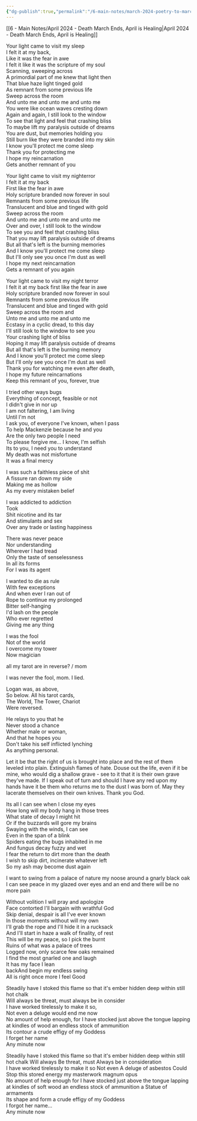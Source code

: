 ```yaml
---
{"dg-publish":true,"permalink":"/6-main-notes/march-2024-poetry-to-march-your-death-to/","tags":["Poetry"]}
---
```


[[6 - Main Notes/April 2024 - Death March Ends, April is Healing\|April 2024 - Death March Ends, April is Healing]]

Your light came to visit my sleep   
I felt it at my back,   
Like it was the fear in awe  
I felt it like it was the scripture of my soul  
Scanning, sweeping across  
A primordial part of me knew that light then  
That blue haze light tinged gold  
As remnant from some previous life  
Sweep across the room  
And unto me and unto me and unto me  
You were like ocean waves cresting down  
Again and again, I still look to the window  
To see that light and feel that crashing bliss  
To maybe lift my paralysis outside of dreams  
You are dust, but memories holding you  
Still burn like they were branded into my skin  
I know you'll protect me come sleep  
Thank you for protecting me  
I hope my reincarnation   
Gets another remnant of you 

Your light came to visit my nighterror  
I felt it at my back  
First like the fear in awe  
Holy scripture branded now forever in soul  
Remnants from some previous life  
Translucent and blue and tinged with gold  
Sweep across the room  
And unto me and unto me and unto me  
Over and over, I still look to the window  
To see you and feel that crashing bliss  
That you may lift paralysis outside of dreams  
But all that's left is the burning memories  
And I know you'll protect me come sleep  
But I'll only see you once I'm dust as well  
I hope my next reincarnation  
Gets a remnant of you again

Your light came to visit my night terror  
I felt it at my back first like the fear in awe  
Holy scripture branded now forever in soul  
Remnants from some previous life  
Translucent and blue and tinged with gold  
Sweep across the room and   
Unto me and unto me and unto me  
Ecstasy in a cyclic dread, to this day   
I'll still look to the window to see you  
Your crashing light of bliss  
Hoping it may lift paralysis outside of dreams  
But all that's left is the burning memory  
And I know you'll protect me come sleep  
But I'll only see you once l'm dust as well  
Thank you for watching me even after death,   
I hope my future reincarnations  
Keep this remnant of you, forever, true

I tried other ways bugs  
Everything of concept, feasible or not  
I didn't give in nor up   
I am not faltering, I am living  
Until I'm not  
I ask you, of everyone I've known, when I pass  
To help Mackenzie because he and you  
Are the only two people I need  
To please forgive me… I know, I'm selfish   
Its to you, I need you to understand  
My death was not misfortune  
It was a final mercy

I was such a faithless piece of shit  
A fissure ran down my side  
Making me as hollow  
As my every mistaken belief

I was addicted to addiction  
Took   
Shit nicotine and its tar  
And stimulants and sex  
Over any trade or lasting happiness

There was never peace  
Nor understanding  
Wherever I had tread  
Only the taste of senselessness  
In all its forms  
For I was its agent 

I wanted to die as rule  
With few exceptions  
And when ever I ran out of   
Rope to continue my prolonged  
Bitter self-hanging  
I'd lash on the people  
Who ever regretted   
Giving me any thing

I was the fool  
Not of the world  
I overcome my tower  
Now magician

all my tarot are in reverse? / mom

I was never the fool, mom. I lied. 

Logan was, as above,   
So below. All his tarot cards,   
The World, The Tower, Chariot  
Were reversed. 

He relays to you that he   
Never stood a chance  
Whether male or woman,   
And that he hopes you  
Don't take his self inflicted lynching   
As anything personal. 

Let it be that the right of us is brought into place and the rest of them leveled into plain. Extinguish flames of hate. Douse out the life, even if it be mine, who would dig a shallow grave \- see to it that it is their own grave they've made. If I speak out of turn and should I have any red upon my hands have it be them who returns me to the dust I was born of. May they lacerate themselves on their own knives. Thank you God. 

Its all I can see when I close my eyes  
How long will my body hang in those trees  
What state of decay I might hit   
Or if the buzzards will gore my brains  
Swaying with the winds, I can see   
Even in the span of a blink  
Spiders eating the bugs inhabited in me  
And fungus decay fuzzy and wet  
I fear the return to dirt more than the death  
I wish to skip dirt, incinerate whatever left  
So my ash may become dust again 

I want to swing from a palace of nature my noose around a gnarly black oak  
I can see peace in my glazed over eyes and an end and there will be no more pain

Without volition I will pray and apologize  
Face contorted I'll bargain with wrathful God  
Skip denial, despair is all I've ever known  
In those moments without will my own  
I'll grab the rope and I'll hide it in a rucksack  
And I'll start in haze a walk of finality, of rest  
This will be my peace, so I pick the burnt   
Ruins of what was a palace of trees  
Logged now, only scarce few oaks remained  
I find the most gnarled one and laugh  
It has my face   I lean   
backAnd   begin my endless swing  
All is right once more I   feel Good

Steadily have I stoked this flame so that it's ember hidden deep within still hot chalk  
Will always be threat, must always be in consider  
I have worked tirelessly to make it so,   
Not even a deluge would end me now   
No amount of help enough, for I have stocked just above the tongue lapping at kindles of wood an endless stock of ammunition   
Its contour a crude effigy of my Goddess  
I forget her name  
Any minute now

Steadily have I stoked this flame so that it's ember hidden deep within still hot chalk Will always Be threat, must Always be in consideration  
I have worked tirelessly to make it so Not even A deluge of asbestos Could Stop this stored energy my masterwork magnum opus  
No amount of help enough for I have stocked just above the tongue lapping at kindles of soft wood an endless stock of ammunition a Statue of armaments  
Its shape and form a crude effigy of my Goddess  
I forgot her name…   
Any minute now

